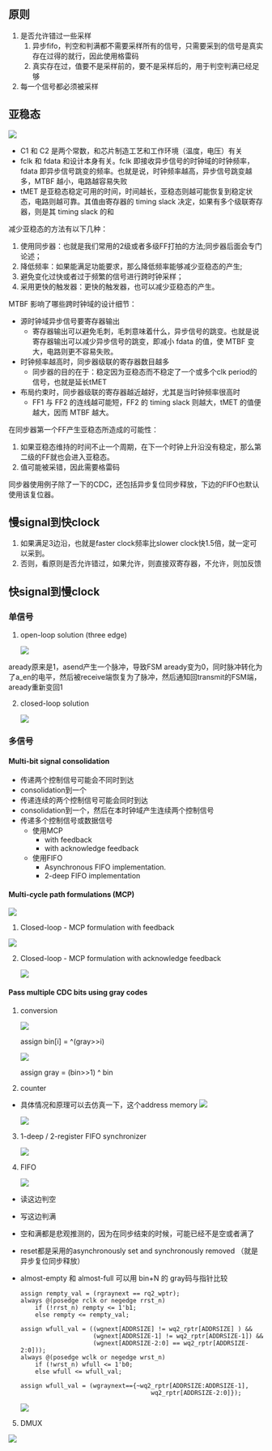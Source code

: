 ## 原则
1. 是否允许错过一些采样
    1. 异步fifo，判空和判满都不需要采样所有的信号，只需要采到的信号是真实存在过得的就行，因此使用格雷码
    2. 真实存在过，值要不是采样前的，要不是采样后的，用于判空判满已经足够
2. 每一个信号都必须被采样



## 亚稳态

![](../assets/cdc13.jpg)

* C1 和 C2 是两个常数，和芯片制造工艺和工作环境（温度，电压）有关
* fclk 和 fdata 和设计本身有关。fclk 即接收异步信号的时钟域的时钟频率，fdata 即异步信号跳变的频率。也就是说，时钟频率越高，异步信号跳变越多，MTBF 越小，电路越容易失败
* tMET 是亚稳态稳定可用的时间，时间越长，亚稳态则越可能恢复到稳定状态，电路则越可靠。其值由寄存器的 timing slack 决定，如果有多个级联寄存器，则是其 timing slack 的和

减少亚稳态的方法有以下几种：

1. 使用同步器：也就是我们常用的2级或者多级FF打拍的方法;同步器后面会专门论述；
2. 降低频率：如果能满足功能要求，那么降低频率能够减少亚稳态的产生;
3. 避免变化过快或者过于频繁的信号进行跨时钟采样；
4. 采用更快的触发器：更快的触发器，也可以减少亚稳态的产生。


MTBF 影响了哪些跨时钟域的设计细节：

* 源时钟域异步信号要寄存器输出
    - 寄存器输出可以避免毛刺，毛刺意味着什么，异步信号的跳变。也就是说寄存器输出可以减少异步信号的跳变，即减小 fdata 的值，使 MTBF 变大，电路则更不容易失败。
* 时钟频率越高时，同步器级联的寄存器数目越多
    - 同步器的目的在于：稳定因为亚稳态而不稳定了一个或多个clk period的信号，也就是延长tMET
* 布局约束时，同步器级联的寄存器越近越好，尤其是当时钟频率很高时
    - FF1 与 FF2 的连线越可能短，FF2 的 timing slack 则越大，tMET 的值便越大，因而 MTBF 越大。


在同步器第一个FF产生亚稳态所造成的可能性：

1. 如果亚稳态维持的时间不止一个周期，在下一个时钟上升沿没有稳定，那么第二级的FF就也会进入亚稳态。
2. 值可能被采错，因此需要格雷码

同步器使用例子除了一下的CDC，还包括异步复位同步释放，下边的FIFO也默认使用该复位器。


## 慢signal到快clock

1. 如果满足3边沿，也就是faster clock频率比slower clock快1.5倍，就一定可以采到。
2. 否则，看原则是否允许错过，如果允许，则直接双寄存器，不允许，则加反馈


## 快signal到慢clock

### 单信号

1. open-loop solution (three edge)
    
    ![](../assets/cdc1.png)

aready原来是1，asend产生一个脉冲，导致FSM aready变为0，同时脉冲转化为了a_en的电平，然后被receive端恢复为了脉冲，然后通知回transmit的FSM端，aready重新变回1


2. closed-loop solution
    
    ![](../assets/cdc2.png)
    

### 多信号

#### Multi-bit signal consolidation

* 传递两个控制信号可能会不同时到达
* consolidation到一个
* 传递连续的两个控制信号可能会同时到达
* consolidation到一个，然后在本时钟域产生连续两个控制信号
* 传递多个控制信号或数据信号
    - 使用MCP
        + with feedback
        + with acknowledge feedback
    - 使用FIFO
        + Asynchronous FIFO implementation.
        + 2-deep FIFO implementation

#### Multi-cycle path formulations (MCP)
![](../assets/cdc3.png)
1. Closed-loop - MCP formulation with feedback
    
![](../assets/cdc4.png)
    
2. Closed-loop - MCP formulation with acknowledge feedback
    
    ![](../assets/cdc5.png)

#### Pass multiple CDC bits using gray codes

1. conversion
    
    ![](../assets/cdc6.png)
    
    assign bin[i] = ^(gray>>i)
    
    ![](../assets/cdc7.png)
    
    assign gray = (bin>>1) ^ bin
    
2. counter
    
    <!-- # ![](../assets/cdc8_.png) -->

* 具体情况和原理可以去仿真一下，这个address memory
    ![](../assets/cdc8.png)
    
    <!-- <> ![](../assets/cdc9_.png) -->
    ![](../assets/cdc9.png)
    
3. 1-deep / 2-register FIFO synchronizer
    
    ![](../assets/cdc10.png)
4. FIFO

    ![](../assets/cdc11.png)

* 读这边判空
* 写这边判满
* 空和满都是悲观推测的，因为在同步结束的时候，可能已经不是空或者满了
* reset都是采用的asynchronously set and synchronously removed （就是异步复位同步释放）
* almost-empty 和 almost-full 可以用 bin+N 的 gray码与指针比较

    ```
    assign rempty_val = (rgraynext == rq2_wptr);
    always @(posedge rclk or negedge rrst_n)
        if (!rrst_n) rempty <= 1'b1;
        else rempty <= rempty_val;
    ```

    ```
    assign wfull_val = ((wgnext[ADDRSIZE] != wq2_rptr[ADDRSIZE] ) &&
                        (wgnext[ADDRSIZE-1] != wq2_rptr[ADDRSIZE-1]) &&
                        (wgnext[ADDRSIZE-2:0] == wq2_rptr[ADDRSIZE-2:0]));
    always @(posedge wclk or negedge wrst_n)
        if (!wrst_n) wfull <= 1'b0;
        else wfull <= wfull_val;
    ```

    ```
    assign wfull_val = (wgraynext=={~wq2_rptr[ADDRSIZE:ADDRSIZE-1],
                                        wq2_rptr[ADDRSIZE-2:0]});
    ```

    ![](../assets/cdc12.png)


5. DMUX

![](../assets/dmux.png)